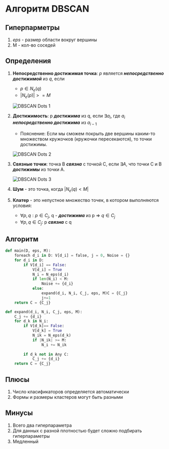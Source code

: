 # Алгоритм DBSCAN

## Гиперпарметры

1) $eps$ - размер области вокруг вершины
2) M - кол-во соседей

## Определения

1) **Непосредственно достижимая точка**: $p$ является ***непосредственно достижимой*** из $q$, если
   * $p \in N_e(q)$
   * $|N_e(p)| >= M$

    ![DBSCAN Dots 1](assets/DBScan1.png)

2) **Достижимость**: p ***достижима*** из q, если $\exists{a_i}$, где $a_i$ ***непосредственно достижима*** из $a_{i-1}$
    * Пояснение: Если мы сможем покрыть две вершины каким-то множеством кружочков (кружочки пересекаются), то точки достижимы.

    ![DBSCAN Dots 2](assets/DBScan2.png)

3) **Связные точки**: точка B ***связна*** с точкой C, если $\exists A$, что точки C и B ***достижимы*** из точки A.

    ![DBSCAN Dots 3](assets/Sv.png)

4) **Шум** - это точка, когда $|N_e(q) < M|$

5) **Клатер** - это непустное множество точек, в котором выполняются условия:
    * $\forall p, q: p \in C_j$, q - ***достижима*** из p => $q \in C_j$
    * $\forall p, q \in C_j:$ p ***связна*** с q

## Алгоритм

```python
def main(D, eps, M):
    foreach d_i in D: V[d_i] = false, j = 0, Noise = {}
    for d_i in D:
        if V[d_i] == False:
            V[d_i] = True
            N_i = N_eps(d_i)
            if len(N_i) < M:
                Noise += {d_i}
            else:
                expand(d_i, N_i, C_j, eps, M)C = {C_j}
                j+=1
    return C = {C_j}
```

```python
def expand(d_i, N_i, C_j, eps, M):
    C_j += {d_i}
    for d_k in N_i:
        if V[d_k]== False:
            V[d_k] = True
            N_ik = N_eps(d_k)
            if |N_ik| >= M:
                N_i += N_ik
        
        if d_k not in Any C:
            C_j += {d_i}
    return C = {C_j}
```

## Плюсы

1) Число класификаторов определяется автоматически
2) Формы и размеры кластеров могут быть разными

## Минусы

1) Всего два гиперпараметра
2) Для данных с разной плотностью будет сложно подбирать гиперпараметры
3) Медленный
